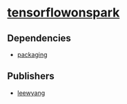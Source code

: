 # [tensorflowonspark](https://pypi.org/project/tensorflowonspark)

## Dependencies
- [packaging](packages/p/packaging.md)



## Publishers
- [leewyang](https://pypi.org/user/leewyang)

